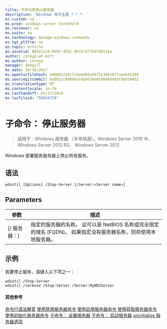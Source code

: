 ```yaml
---
title: 子命令来停止服务器
description: 'Windows 命令主题 * * *- '
ms.custom: na
ms.prod: windows-server-threshold
ms.reviewer: na
ms.suite: na
ms.technology: manage-windows-commands
ms.tgt_pltfrm: na
ms.topic: article
ms.assetid: 09f411c0-099f-4591-95fd-b77b3fd9118a
author: coreyp-at-msft
ms.author: coreyp
manager: dongill
ms.date: 10/16/2017
ms.openlocfilehash: ddb681234cfcbe6d02e56f2e366167faeeb25280
ms.sourcegitcommit: 0d0b32c8986ba7db9536e0b8648d4ddf9b03e452
ms.translationtype: MT
ms.contentlocale: zh-CN
ms.lasthandoff: 04/17/2019
ms.locfileid: "59834728"
---
```

# <a name="subcommand-stop-server"></a>子命令： 停止服务器

>适用于：Windows 服务器 （半年频道），Windows Server 2016 中，Windows Server 2012 R2、 Windows Server 2012

Windows 部署服务服务器上停止所有服务。
## <a name="syntax"></a>语法
```
wdsutil [Options] /Stop-Server [/Server:<Server name>]
```
## <a name="parameters"></a>Parameters
|参数|描述|
|-------|--------|
|[/ 服务器：<Server name>]|指定的服务器的名称。 这可以是 NetBIOS 名称或完全限定的域名 (FQDN)。 如果指定没有服务器名称，则将使用本地服务器。|
## <a name="BKMK_examples"></a>示例
若要停止服务，请键入以下项之一：
```
wdsutil /Stop-Server
wdsutil /verbose /Stop-Server /Server:MyWDSServer
```
#### <a name="additional-references"></a>其他参考
[命令行语法解答](command-line-syntax-key.md)
[使用禁用服务器命令](using-the-disable-server-command.md)
[使用启用服务器命令](using-the-enable-server-command.md)
[使用获取服务器命令](using-the-get-server-command.md)
[使用初始化服务器命令](using-the-initialize-server-command.md)
[子命令： 设置服务器](subcommand-set-server.md)
 [子命令： 启动服务器](subcommand-start-server.md)
[uninitialize 服务器选项](the-uninitialize-server-option.md)
